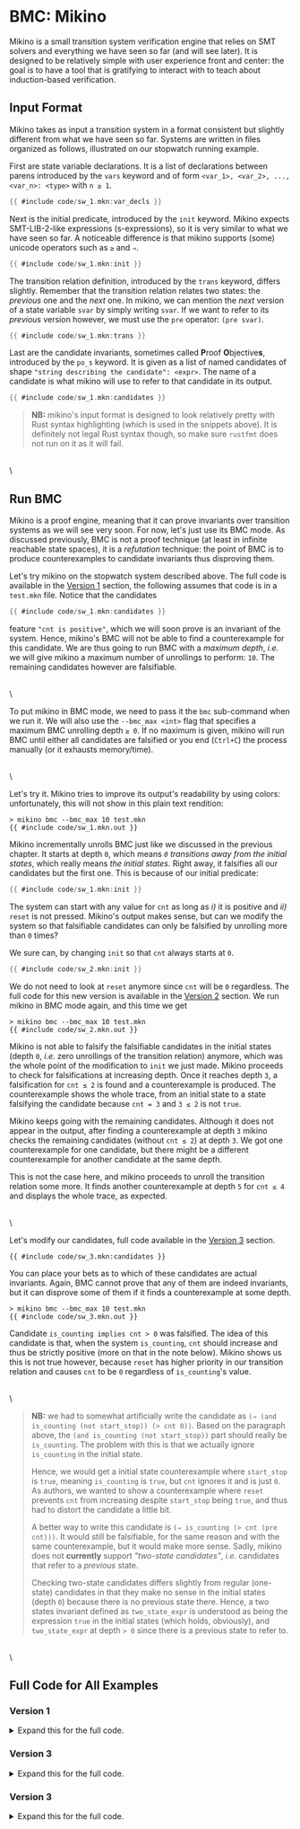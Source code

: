 # BMC: Mikino

Mikino is a small transition system verification engine that relies on SMT solvers and everything
we have seen so far (and will see later). It is designed to be relatively simple with user
experience front and center: the goal is to have a tool that is gratifying to interact with to
teach about induction-based verification.


## Input Format

Mikino takes as input a transition system in a format consistent but slightly different from what
we have seen so far. Systems are written in files organized as follows, illustrated on our
stopwatch running example.

First are state variable declarations. It is a list of declarations between parens introduced by
the `vars` keyword and of form `<var_1>, <var_2>, ..., <var_n>: <type>` with `n ≥ 1`.

```rust ,compile_fail,no_run
{{ #include code/sw_1.mkn:var_decls }}
```

Next is the initial predicate, introduced by the `init` keyword. Mikino expects SMT-LIB-2-like
expressions (s-expressions), so it is very similar to what we have seen so far. A noticeable
difference is that mikino supports (some) unicode operators such as `≥` and `⇒`.

```rust ,compile_fail,no_run
{{ #include code/sw_1.mkn:init }}
```

The transition relation definition, introduced by the `trans` keyword, differs slightly. Remember
that the transition relation relates two states: the *previous* one and the *next* one. In mikino,
we can mention the *next* version of a state variable `svar` by simply writing `svar`. If we want
to refer to its *previous* version however, we must use the `pre` operator: `(pre svar)`.

```rust ,compile_fail,no_run
{{ #include code/sw_1.mkn:trans }}
```

Last are the candidate invariants, sometimes called **P**roof **O**bjective**s**, introduced by the
`po_s` keyword. It is given as a list of named candidates of shape `"string describing the
candidate": <expr>`. The name of a candidate is what mikino will use to refer to that candidate in
its output.

```rust ,compile_fail,no_run
{{ #include code/sw_1.mkn:candidates }}
```

> **NB:** mikino's input format is designed to look relatively pretty with Rust syntax highlighting
> (which is used in the snippets above). It is definitely not legal Rust syntax though, so make
> sure `rustfmt` does not run on it as it will fail.

\
\


## Run BMC

Mikino is a proof engine, meaning that it can prove invariants over transition systems as we will
see very soon. For now, let's just use its BMC mode. As discussed previously, BMC is not a proof
technique (at least in infinite reachable state spaces), it is a *refutation* technique: the point
of BMC is to produce counterexamples to candidate invariants thus disproving them.

Let's try mikino on the stopwatch system described above. The full code is available in the
[Version 1](#version-1) section, the following assumes that code is in a `test.mkn` file. Notice
that the candidates

```rust ,compile_fail,no_run
{{ #include code/sw_1.mkn:candidates }}
```

feature `"cnt is positive"`, which we will soon prove is an invariant of the system. Hence,
mikino's BMC will not be able to find a counterexample for this candidate. We are thus going to run
BMC with a *maximum depth*, *i.e.* we will give mikino a maximum number of unrollings to perform:
`10`. The remaining candidates however are falsifiable.

\
\

To put mikino in BMC mode, we need to pass it the `bmc` sub-command when we run it. We will also
use the `--bmc_max <int>` flag that specifies a maximum BMC unrolling depth `≥ 0`. If no maximum is
given, mikino will run BMC until either all candidates are falsified or you end (`Ctrl+C`) the
process manually (or it exhausts memory/time).

\
\

Let's try it. Mikino tries to improve its output's readability by using colors: unfortunately, this
will not show in this plain text rendition:

```text
> mikino bmc --bmc_max 10 test.mkn
{{ #include code/sw_1.mkn.out }}
```

Mikino incrementally unrolls BMC just like we discussed in the previous chapter. It starts at depth
`0`, which means *`0` transitions away from the initial states*, which really means *the initial
states*. Right away, it falsifies all our candidates but the first one. This is because of our
initial predicate:

```rust ,compile_fail,no_run
{{ #include code/sw_1.mkn:init }}
```

The system can start with any value for `cnt` as long as *i)* it is positive and *ii)* `reset` is
not pressed. Mikino's output makes sense, but can we modify the system so that falsifiable
candidates can only be falsified by unrolling more than `0` times?

We sure can, by changing `init` so that `cnt` always starts at `0`.

```rust ,compile_fail,no_run
{{ #include code/sw_2.mkn:init }}
```

We do not need to look at `reset` anymore since `cnt` will be `0` regardless. The full code for
this new version is available in the [Version 2](#version-2) section. We run mikino in BMC mode
again, and this time we get

```text
> mikino bmc --bmc_max 10 test.mkn
{{ #include code/sw_2.mkn.out }}
```

Mikino is not able to falsify the falsifiable candidates in the initial states (depth `0`, *i.e.*
zero unrollings of the transition relation) anymore, which was the whole point of the modification
to `init` we just made. Mikino proceeds to check for falsifications at increasing depth. Once it
reaches depth `3`, a falsification for `cnt ≤ 2` is found and a counterexample is produced. The
counterexample shows the whole trace, from an initial state to a state falsifying the candidate
because `cnt = 3` and `3 ≤ 2` is not `true`.

Mikino keeps going with the remaining candidates. Although it does not appear in the output, after
finding a counterexample at depth `3` mikino checks the remaining candidates (without `cnt ≤ 2`) at
depth `3`. We got one counterexample for one candidate, but there might be a different
counterexample for another candidate at the same depth.

This is not the case here, and mikino proceeds to unroll the transition relation some more. It
finds another counterexample at depth `5` for `cnt ≤ 4` and displays the whole trace, as expected.

\
\

Let's modify our candidates, full code available in the [Version 3](#version-3) section.

```rust, compile_fail,no_run
{{ #include code/sw_3.mkn:candidates }}
```

You can place your bets as to which of these candidates are actual invariants. Again, BMC cannot
prove that any of them are indeed invariants, but it can disprove some of them if it finds a
counterexample at some depth.

```text
> mikino bmc --bmc_max 10 test.mkn
{{ #include code/sw_3.mkn.out }}
```

Candidate `is_counting implies cnt > 0` was falsified. The idea of this candidate is that, when the
system `is_counting`, `cnt` should increase and thus be strictly positive (more on that in the note
below). Mikino shows us this is not true however, because `reset` has higher priority in our
transition relation and causes `cnt` to be `0` regardless of `is_counting`'s value.

\
\

> **NB:** we had to somewhat artificially write the candidate as `(⇒ (and is_counting (not
> start_stop)) (> cnt 0))`. Based on the paragraph above, the `(and is_counting (not start_stop))`
> part should really be `is_counting`. The problem with this is that we actually ignore
> `is_counting` in the initial state.
>
> Hence, we would get a initial state counterexample where `start_stop` is `true`, meaning
> `is_counting` is `true`, but `cnt` ignores it and is just `0`. As authors, we wanted to show a
> counterexample where `reset` prevents `cnt` from increasing despite `start_stop` being `true`,
> and thus had to distort the candidate a little bit.
>
> A better way to write this candidate is `(⇒ is_counting (> cnt (pre cnt)))`. It would still be
> falsifiable, for the same reason and with the same counterexample, but it would make more sense.
> Sadly, mikino does not **currently** support *"two-state candidates"*, *i.e.* candidates that
> refer to a *previous* state.
>
> Checking two-state candidates differs slightly from regular (one-state) candidates in that they
> make no sense in the initial states (depth `0`) because there is no previous state there. Hence,
> a two states invariant defined as `two_state_expr` is understood as being the expression `true`
> in the initial states (which holds, obviously), and `two_state_expr` at depth `> 0` since there
> is a previous state to refer to.

\
\

## Full Code for All Examples

### Version 1

<details>
	<summary>Expand this for the full code.</summary>

```rust ,compile_fail,no_run
{{ #include code/sw_1.mkn:all }}
```

Output:

```text
> mikino bmc --bmc_max 10 test.mkn
{{ #include code/sw_1.mkn.out }}
```
</details>

### Version 3

<details>
	<summary>Expand this for the full code.</summary>

```rust ,compile_fail,no_run
{{ #include code/sw_2.mkn:all }}
```

Output:

```text
> mikino bmc --bmc_max 10 test.mkn
{{ #include code/sw_2.mkn.out }}
```
</details>

### Version 3

<details>
	<summary>Expand this for the full code.</summary>

```rust ,compile_fail,no_run
{{ #include code/sw_3.mkn:all }}
```

Output:

```text
> mikino bmc --bmc_max 10 test.mkn
{{ #include code/sw_3.mkn.out }}
```
</details>
